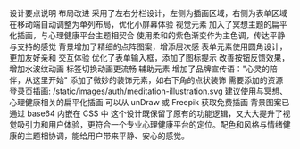 设计要点说明
布局改进
采用了左右分栏设计，左侧为插画区域，右侧为表单区域
在移动端自动调整为单列布局，优化小屏幕体验
视觉元素
加入了冥想主题的扁平化插画，与心理健康平台主题相契合
使用柔和的紫色渐变作为主色调，传达平静与支持的感觉
背景增加了精细的点阵图案，增添层次感
表单元素使用圆角设计，更加友好亲和
交互体验
优化了表单输入框，添加了图标提示
改善按钮反馈效果，增加水波纹动画
标签切换动画更流畅
辅助元素
增加了品牌宣传语："心灵的陪伴，从这里开始"
添加了微妙的装饰元素，如右下角的点状装饰
需要添加的资源
登录页插画: /static/images/auth/meditation-illustration.svg
建议使用与冥想、心理健康相关的扁平化插画
可以从 unDraw 或 Freepik 获取免费插画
背景图案已通过 base64 内嵌在 CSS 中
这个设计既保留了原有的功能逻辑，又大大提升了视觉吸引力和用户体验，更符合一个专业心理健康平台的定位。配色和风格与情绪健康的主题相协调，能给用户带来平静、安心的感觉。